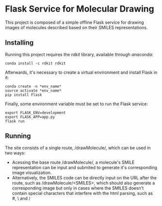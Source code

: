 # Flask Service for Molecular Drawing

This project is composed of a simple offline Flask service for drawing images of molecules described based on their SMILES representations.

## Installing

Running this project requires the *rdkit* library, available through *anaconda*:

```
conda install -c rdkit rdkit
```

Afterwards, it's necessary to create a virtual environment and install Flask in it:

```
conda create -n *env_name*
source activate *env_name*
pip install Flask
```

Finally, some environment variable must be set to run the Flask service:

```
export FLASK_ENV=development
export FLASK_APP=app.py
flask run
```

## Running

The site consists of a single route, /drawMolecule/, which can be used in two ways:

* Acessing the base route /drawMolecule/, a molecule's SMILE representation can be input and submited to generate it's corresponding image visualization.
* Alternatively, the SMILES code can be directly input on the URL after the route, such as /drawMolecule/\<SMILES\>, which should also generate a corresponding image but only in cases where the SMILES doesn't contain special characters that interfere with the html parsing, such as #, \ and /